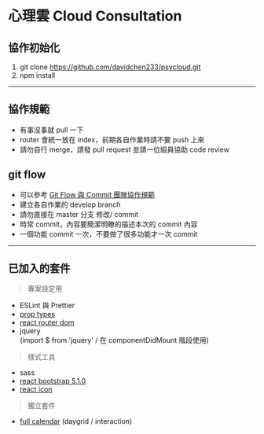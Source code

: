 # 心理雲 Cloud Consultation

## 協作初始化

1. git clone https://github.com/davidchen233/psycloud.git
2. npm install

---

## 協作規範

- 有事沒事就 pull 一下
- router 會統一放在 index，前期各自作業時請不要 push 上來
- 請勿自行 merge，請發 pull request 並請一位組員協助 code review

## git flow

- 可以參考 [Git Flow 與 Commit 團隊協作規範](https://syj0905.github.io/git/20201104/138987188/)
- 建立各自作業的 develop branch
- 請勿直接在 master 分支 修改/ commit
- 時常 commit，內容要簡潔明瞭的描述本次的 commit 內容
- 一個功能 commit 一次，不要做了很多功能才一次 commit

---

## 已加入的套件

> 專案設定用

- ESLint 與 Prettier
- [prop types](https://zh-hant.reactjs.org/docs/typechecking-with-proptypes.html)
- [react router dom](https://reactrouter.com/web/guides/quick-start)
- jquery <br>
  (import $ from 'jquery' / 在 componentDidMount 階段使用)

> 樣式工具

- sass
- [react bootstrap 5.1.0](https://react-bootstrap.github.io/)
- [react icon](https://react-icons.github.io/react-icons/)

> 獨立套件

- [full calendar](https://fullcalendar.io/docs#toc) (daygrid / interaction)
